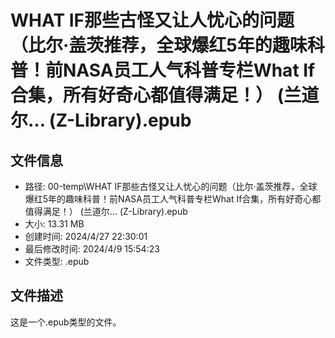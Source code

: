 ﻿# WHAT IF那些古怪又让人忧心的问题（比尔·盖茨推荐，全球爆红5年的趣味科普！前NASA员工人气科普专栏What If合集，所有好奇心都值得满足！） (兰道尔... (Z-Library).epub

## 文件信息
- 路径: 00-temp\WHAT IF那些古怪又让人忧心的问题（比尔·盖茨推荐，全球爆红5年的趣味科普！前NASA员工人气科普专栏What If合集，所有好奇心都值得满足！） (兰道尔... (Z-Library).epub
- 大小: 13.31 MB
- 创建时间: 2024/4/27 22:30:01
- 最后修改时间: 2024/4/9 15:54:23
- 文件类型: .epub

## 文件描述
这是一个.epub类型的文件。

